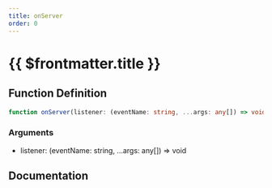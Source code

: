 ```yaml
---
title: onServer
order: 0
---
```


# {{ $frontmatter.title }}

## Function Definition

```ts
function onServer(listener: (eventName: string, ...args: any[]) => void): void;
```

### Arguments

* listener: (eventName: string, ...args: any[]) =\> void

## Documentation

<!--@include: ./parts/onServer.md-->
